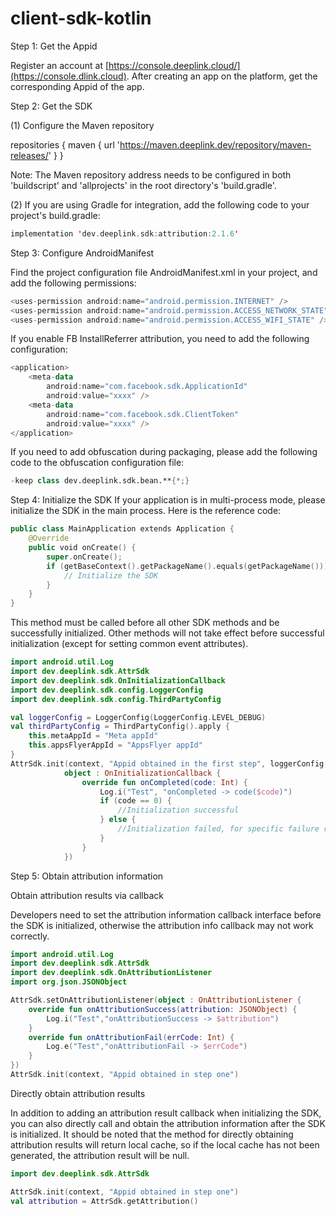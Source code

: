 # client-sdk-kotlin

Step 1: Get the Appid

Register an account at [https://console.deeplink.cloud/](https://console.dlink.cloud). After creating an app on the platform, get the corresponding Appid of the app.

Step 2: Get the SDK

(1) Configure the Maven repository
   
repositories {
   maven { url 'https://maven.deeplink.dev/repository/maven-releases/' }
}

Note: The Maven repository address needs to be configured in both 'buildscript' and 'allprojects' in the root directory's 'build.gradle'.

(2) If you are using Gradle for integration, add the following code to your project's build.gradle:
```kotlin
implementation 'dev.deeplink.sdk:attribution:2.1.6'
```

Step 3: Configure AndroidManifest

Find the project configuration file AndroidManifest.xml in your project, and add the following permissions:

```kotlin
<uses-permission android:name="android.permission.INTERNET" />
<uses-permission android:name="android.permission.ACCESS_NETWORK_STATE" />
<uses-permission android:name="android.permission.ACCESS_WIFI_STATE" />
```

 If you enable FB InstallReferrer attribution, you need to add the following configuration:
```kotlin
<application>
    <meta-data
        android:name="com.facebook.sdk.ApplicationId"
        android:value="xxxx" />
    <meta-data
        android:name="com.facebook.sdk.ClientToken"
        android:value="xxxx" />
</application>
```

If you need to add obfuscation during packaging, please add the following code to the obfuscation configuration file:
```kotlin
-keep class dev.deeplink.sdk.bean.**{*;}
```

Step 4: Initialize the SDK 
If your application is in multi-process mode, please initialize the SDK in the main process. Here is the reference code:
```kotlin
public class MainApplication extends Application {
    @Override
    public void onCreate() {
        super.onCreate();
        if (getBaseContext().getPackageName().equals(getPackageName())) {
            // Initialize the SDK
        }
    }
}
```

This method must be called before all other SDK methods and be successfully initialized. 
Other methods will not take effect before successful initialization (except for setting common event attributes).

```kotlin
import android.util.Log
import dev.deeplink.sdk.AttrSdk
import dev.deeplink.sdk.OnInitializationCallback
import dev.deeplink.sdk.config.LoggerConfig
import dev.deeplink.sdk.config.ThirdPartyConfig

val loggerConfig = LoggerConfig(LoggerConfig.LEVEL_DEBUG)
val thirdPartyConfig = ThirdPartyConfig().apply {
    this.metaAppId = "Meta appId"
    this.appsFlyerAppId = "AppsFlyer appId"
}
AttrSdk.init(context, "Appid obtained in the first step", loggerConfig,thirdPartyConfig,
            object : OnInitializationCallback {
                override fun onCompleted(code: Int) {
                    Log.i("Test", "onCompleted -> code($code)")
                    if (code == 0) {
                        //Initialization successful
                    } else {
                        //Initialization failed, for specific failure reasons refer to the code interpretation
                    }
                }
            })
```

Step 5: Obtain attribution information

Obtain attribution results via callback

Developers need to set the attribution information callback interface before the SDK is initialized, otherwise the attribution info callback may not work correctly.

```kotlin
import android.util.Log
import dev.deeplink.sdk.AttrSdk
import dev.deeplink.sdk.OnAttributionListener
import org.json.JSONObject

AttrSdk.setOnAttributionListener(object : OnAttributionListener {
    override fun onAttributionSuccess(attribution: JSONObject) {
        Log.i("Test","onAttributionSuccess -> $attribution")
    }
    override fun onAttributionFail(errCode: Int) {
        Log.e("Test","onAttributionFail -> $errCode")
    }
})
AttrSdk.init(context, "Appid obtained in step one")
```

Directly obtain attribution results

In addition to adding an attribution result callback when initializing the SDK, you can also directly call and obtain the attribution information after the SDK is initialized. 
It should be noted that the method for directly obtaining attribution results will return local cache, so if the local cache has not been generated, the attribution result will be null.

```kotlin
import dev.deeplink.sdk.AttrSdk

AttrSdk.init(context, "Appid obtained in step one")
val attribution = AttrSdk.getAttribution()
```
        
